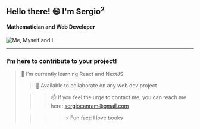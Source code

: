  ## Hello there! 😄 I'm Sergio<sup>2</sup>

 #### Mathematician and Web Developer 
  ![Me, Myself and I]([https://encrypted-tbn0.gstatic.com/images?q=tbn:ANd9GcQQG6WT8YC0cLtMXTMlgbHZmLelLt3oh4QR5A&usqp=CAU](https://www.google.com/url?sa=i&url=https%3A%2F%2Fpngtree.com%2Ffreepng%2Fyoung-man-working-cartoon-doodle-kawaii-anime-coloring-page-cute-illustration-character-clipart-chibi-manga_8665938.html&psig=AOvVaw1RyexvgJUmQRWRGkU4euZi&ust=1699352139608000&source=images&cd=vfe&opi=89978449&ved=0CBEQjRxqFwoTCMD7r5eSr4IDFQAAAAAdAAAAABAE)https://www.google.com/url?sa=i&url=https%3A%2F%2Fpngtree.com%2Ffreepng%2Fyoung-man-working-cartoon-doodle-kawaii-anime-coloring-page-cute-illustration-character-clipart-chibi-manga_8665938.html&psig=AOvVaw1RyexvgJUmQRWRGkU4euZi&ust=1699352139608000&source=images&cd=vfe&opi=89978449&ved=0CBEQjRxqFwoTCMD7r5eSr4IDFQAAAAAdAAAAABAE)

---
  
 ### I'm here to contribute to your project!

> 🌱 I’m currently learning React and NextJS 
> 
>> 👯 Available to collaborate on any web dev project 
> 
>>> 📫 If you feel the urge to contact me, you can reach me here: sergiocanram@gmail.com 
> 
>>>> ⚡ Fun fact: I love books 


